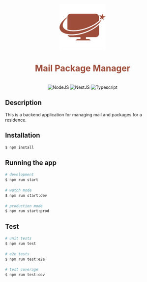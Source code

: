 <br />
<div align="center">
  <img src="./assets/logo.png" alt="mail package manager logo" height="150" />
  <h1 style="color:#9E4D3B;">
    Mail Package Manager
  </h1>
</div>
<p align="center">
  <br />
  <img alt="NodeJS" src="https://img.shields.io/badge/Nodejs%4020.5.1-green">
  <img alt="NestJS" src="https://img.shields.io/badge/Nestjs%4010.0.0-red">
  <img alt="Typescript" src="https://img.shields.io/badge/Typescript%40latest-blue">
  <br />
</p>

## Description

This is a backend application for managing mail and packages for a residence.

## Installation

```bash
$ npm install
```

## Running the app

```bash
# development
$ npm run start

# watch mode
$ npm run start:dev

# production mode
$ npm run start:prod
```

## Test

```bash
# unit tests
$ npm run test

# e2e tests
$ npm run test:e2e

# test coverage
$ npm run test:cov
```
